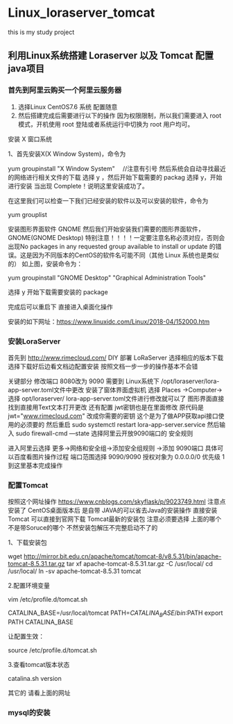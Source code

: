 # Linux_loraserver_tomcat
this is my study project

## 利用Linux系统搭建 Loraserver 以及 Tomcat 配置java项目
### 首先到阿里云购买一个阿里云服务器
1. 选择Linux CentOS7.6 系统 配置随意
2. 然后搭建完成后需要进行以下的操作 
因为权限限制，所以我们需要进入 root 模式，开机使用 root 登陆或者系统运行中切换为 root 用户均可。

安装  X 窗口系统

1、首先安装X(X Window System)，命令为

yum groupinstall "X Window System" 　//注意有引号
然后系统会自动寻找最近的网络进行相关文件的下载
选择 y ，然后开始下载需要的 packag
选择 y，开始进行安装
当出现 Complete！说明这里安装成功了。

在这里我们可以检查一下我们已经安装的软件以及可以安装的软件，命令为

yum grouplist

安装图形界面软件 GNOME
然后我们开始安装我们需要的图形界面软件，GNOME(GNOME Desktop)
特别注意！！！！一定要注意名称必须对应，否则会出现No packages in any requested group available to install or update 的错误。这是因为不同版本的CentOS的软件名可能不同（其他 Linux 系统也是类似的）
如上图，安装命令为：

yum groupinstall "GNOME Desktop" "Graphical Administration Tools"

选择 y 开始下载需要安装的 package

完成后可以重启下 直接进入桌面化操作

安装的如下网址：https://www.linuxidc.com/Linux/2018-04/152000.htm

### 安装LoraServer
首先到 http://www.rimecloud.com/ DIY 部署 LoRaServer 选择相应的版本下载
选择下载好后边看文档边配置安装 按照文档一步一步的操作基本不会错

关键部分 修改端口 8080改为 9090 需要到 Linux系统下 /opt/loraserver/lora-app-server.toml文件中更改
安装了窗体界面虚拟机 选择 Places ->Computer->选择 opt/loraserver/ lora-app-server.toml文件进行修改就可以了 图形界面直接找到直接用Text文本打开更改
还有配置 jwt密钥也是在里面修改 原代码是 jwt="www.rimecloud.com" 改成你需要的密钥 这个是为了做APP获取api接口使用的必须要的
然后重启 sudo systemctl restart lora-app-server.service 然后输入 sudo firewall-cmd —state
选择阿里云开放9090端口的 安全规则

进入阿里云选择 更多->网络和安全组->添加安全组规则 ->添加 9090端口 具体可以百度看图片操作过程
端口范围选择 9090/9090 授权对象为 0.0.0.0/0 优先级 1
到这里基本完成操作

### 配置Tomcat

按照这个网址操作 https://www.cnblogs.com/skyflask/p/9023749.html
注意点 安装了 CentOS桌面版本后 是自带 JAVA的可以省去Java的安装操作
直接安装 Tomcat
可以直接到官网下载 Tomcat最新的安装包 注意必须要选择 上面的哪个 不是带Soruce的哪个 不然安装包解压不完整启动不了的

1、下载安装包

wget http://mirror.bit.edu.cn/apache/tomcat/tomcat-8/v8.5.31/bin/apache-tomcat-8.5.31.tar.gz
tar xf apache-tomcat-8.5.31.tar.gz -C /usr/local/
cd /usr/local/
ln -sv apache-tomcat-8.5.31 tomcat

2.配置环境变量

vim /etc/profile.d/tomcat.sh

CATALINA_BASE=/usr/local/tomcat
PATH=$CATALINA_BASE/bin:$PATH
export PATH CATALINA_BASE

让配置生效：

source  /etc/profile.d/tomcat.sh

3.查看tomcat版本状态

catalina.sh version

其它的 请看上面的网址

### mysql的安装














